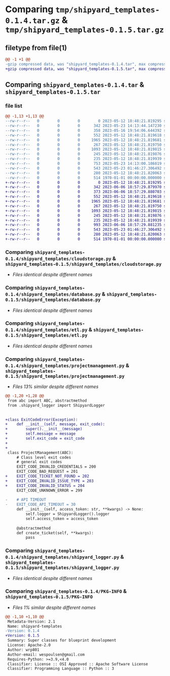 # Comparing `tmp/shipyard_templates-0.1.4.tar.gz` & `tmp/shipyard_templates-0.1.5.tar.gz`

## filetype from file(1)

```diff
@@ -1 +1 @@
-gzip compressed data, was "shipyard_templates-0.1.4.tar", max compression
+gzip compressed data, was "shipyard_templates-0.1.5.tar", max compression
```

## Comparing `shipyard_templates-0.1.4.tar` & `shipyard_templates-0.1.5.tar`

### file list

```diff
@@ -1,13 +1,13 @@
--rw-r--r--   0        0        0        0 2023-05-12 18:48:21.819295 shipyard_templates-0.1.4/README.md
--rw-r--r--   0        0        0      342 2023-05-23 14:13:44.147230 shipyard_templates-0.1.4/pyproject.toml
--rw-r--r--   0        0        0      358 2023-05-16 19:54:06.644392 shipyard_templates-0.1.4/shipyard_templates/__init__.py
--rw-r--r--   0        0        0      552 2023-05-12 18:48:21.819618 shipyard_templates-0.1.4/shipyard_templates/cloudstorage.py
--rw-r--r--   0        0        0     1965 2023-05-12 18:48:21.819681 shipyard_templates-0.1.4/shipyard_templates/database.py
--rw-r--r--   0        0        0      267 2023-05-12 18:48:21.819750 shipyard_templates-0.1.4/shipyard_templates/datavisualization.py
--rw-r--r--   0        0        0     1093 2023-05-12 18:48:21.819815 shipyard_templates-0.1.4/shipyard_templates/etl.py
--rw-r--r--   0        0        0      245 2023-05-12 18:48:21.819876 shipyard_templates-0.1.4/shipyard_templates/messaging.py
--rw-r--r--   0        0        0      235 2023-05-12 18:48:21.819939 shipyard_templates-0.1.4/shipyard_templates/notebooks.py
--rw-r--r--   0        0        0      753 2023-05-23 14:13:00.186819 shipyard_templates-0.1.4/shipyard_templates/projectmanagement.py
--rw-r--r--   0        0        0      543 2023-05-23 01:46:27.306492 shipyard_templates-0.1.4/shipyard_templates/shipyard_logger.py
--rw-r--r--   0        0        0      280 2023-05-12 18:48:21.820063 shipyard_templates-0.1.4/shipyard_templates/spreadsheets.py
--rw-r--r--   0        0        0      514 1970-01-01 00:00:00.000000 shipyard_templates-0.1.4/PKG-INFO
+-rw-r--r--   0        0        0        0 2023-05-12 18:48:21.819295 shipyard_templates-0.1.5/README.md
+-rw-r--r--   0        0        0      342 2023-06-06 18:57:29.879970 shipyard_templates-0.1.5/pyproject.toml
+-rw-r--r--   0        0        0      373 2023-06-06 18:57:29.880703 shipyard_templates-0.1.5/shipyard_templates/__init__.py
+-rw-r--r--   0        0        0      552 2023-05-12 18:48:21.819618 shipyard_templates-0.1.5/shipyard_templates/cloudstorage.py
+-rw-r--r--   0        0        0     1965 2023-05-12 18:48:21.819681 shipyard_templates-0.1.5/shipyard_templates/database.py
+-rw-r--r--   0        0        0      267 2023-05-12 18:48:21.819750 shipyard_templates-0.1.5/shipyard_templates/datavisualization.py
+-rw-r--r--   0        0        0     1093 2023-05-12 18:48:21.819815 shipyard_templates-0.1.5/shipyard_templates/etl.py
+-rw-r--r--   0        0        0      245 2023-05-12 18:48:21.819876 shipyard_templates-0.1.5/shipyard_templates/messaging.py
+-rw-r--r--   0        0        0      235 2023-05-12 18:48:21.819939 shipyard_templates-0.1.5/shipyard_templates/notebooks.py
+-rw-r--r--   0        0        0      993 2023-06-06 18:57:29.881235 shipyard_templates-0.1.5/shipyard_templates/projectmanagement.py
+-rw-r--r--   0        0        0      543 2023-05-23 01:46:27.306492 shipyard_templates-0.1.5/shipyard_templates/shipyard_logger.py
+-rw-r--r--   0        0        0      280 2023-05-12 18:48:21.820063 shipyard_templates-0.1.5/shipyard_templates/spreadsheets.py
+-rw-r--r--   0        0        0      514 1970-01-01 00:00:00.000000 shipyard_templates-0.1.5/PKG-INFO
```

### Comparing `shipyard_templates-0.1.4/shipyard_templates/cloudstorage.py` & `shipyard_templates-0.1.5/shipyard_templates/cloudstorage.py`

 * *Files identical despite different names*

### Comparing `shipyard_templates-0.1.4/shipyard_templates/database.py` & `shipyard_templates-0.1.5/shipyard_templates/database.py`

 * *Files identical despite different names*

### Comparing `shipyard_templates-0.1.4/shipyard_templates/etl.py` & `shipyard_templates-0.1.5/shipyard_templates/etl.py`

 * *Files identical despite different names*

### Comparing `shipyard_templates-0.1.4/shipyard_templates/projectmanagement.py` & `shipyard_templates-0.1.5/shipyard_templates/projectmanagement.py`

 * *Files 13% similar despite different names*

```diff
@@ -1,20 +1,28 @@
 from abc import ABC, abstractmethod
 from .shipyard_logger import ShipyardLogger
 
 
+class ExitCodeError(Exception):
+    def __init__(self, message, exit_code):
+        super().__init__(message)
+        self.message = message
+        self.exit_code = exit_code
+
+
 class ProjectManagement(ABC):
     # Class level exit codes
     # general exit codes
     EXIT_CODE_INVALID_CREDENTIALS = 200
     EXIT_CODE_BAD_REQUEST = 201
+    EXIT_CODE_TICKET_NOT_FOUND = 202
+    EXIT_CODE_INVALID_ISSUE_TYPE = 203
+    EXIT_CODE_INVALID_STATUS = 204
     EXIT_CODE_UNKNOWN_ERROR = 299
 
-    # API TIMEOUT
-    EXIT_CODE_API_TIMEOUT = 30
     def __init__(self, access_token: str, **kwargs) -> None:
         self.logger = ShipyardLogger().logger
         self.access_token = access_token
 
     @abstractmethod
     def create_ticket(self, **kwargs):
         pass
```

### Comparing `shipyard_templates-0.1.4/shipyard_templates/shipyard_logger.py` & `shipyard_templates-0.1.5/shipyard_templates/shipyard_logger.py`

 * *Files identical despite different names*

### Comparing `shipyard_templates-0.1.4/PKG-INFO` & `shipyard_templates-0.1.5/PKG-INFO`

 * *Files 1% similar despite different names*

```diff
@@ -1,10 +1,10 @@
 Metadata-Version: 2.1
 Name: shipyard-templates
-Version: 0.1.4
+Version: 0.1.5
 Summary: Super classes for blueprint development
 License: Apache-2.0
 Author: wrp801
 Author-email: wespoulsen@gmail.com
 Requires-Python: >=3.9,<4.0
 Classifier: License :: OSI Approved :: Apache Software License
 Classifier: Programming Language :: Python :: 3
```

